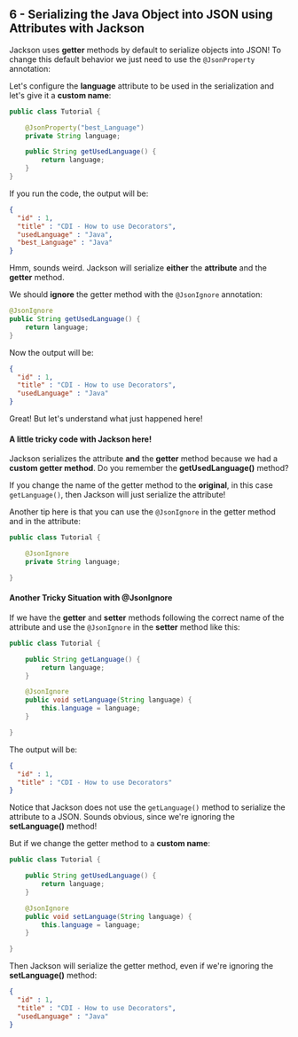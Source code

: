 ## 6 - Serializing the Java Object into JSON using Attributes with Jackson

Jackson uses **getter** methods by default to serialize objects into JSON! To change this default behavior we just need to use the ```@JsonProperty``` annotation:

Let's configure the **language** attribute to be used in the serialization and let's give it a **custom name**:

```java
public class Tutorial {

	@JsonProperty("best_Language")
	private String language;

	public String getUsedLanguage() {
		return language;
	}
}
```

If you run the code, the output will be:

```json
{
  "id" : 1,
  "title" : "CDI - How to use Decorators",
  "usedLanguage" : "Java",
  "best_Language" : "Java"
}
```

Hmm, sounds weird. Jackson will serialize **either** the **attribute** and the **getter** method.

We should **ignore** the getter method with the ```@JsonIgnore``` annotation:

```java
@JsonIgnore
public String getUsedLanguage() {
	return language;
}
```

Now the output will be:

```json
{
  "id" : 1,
  "title" : "CDI - How to use Decorators",
  "usedLanguage" : "Java"
}
```

Great! But let's understand what just happened here!

#### A little tricky code with Jackson here!

Jackson serializes the attribute **and** the **getter** method because we had a **custom getter method**. Do you remember the **getUsedLanguage()** method?

If you change the name of the getter method to the **original**, in this case ```getLanguage()```, then Jackson will just serialize the attribute!

Another tip here is that you can use the ```@JsonIgnore``` in the getter method and in the attribute:

```java
public class Tutorial {

	@JsonIgnore
	private String language;

}
```

#### Another Tricky Situation with @JsonIgnore

If we have the **getter** and **setter** methods following the correct name of the attribute and use the ```@JsonIgnore``` in the **setter** method like this:

```java
public class Tutorial {

	public String getLanguage() {
		return language;
	}

	@JsonIgnore
	public void setLanguage(String language) {
		this.language = language;
	}

}
```

The output will be:

```json
{
  "id" : 1,
  "title" : "CDI - How to use Decorators"
}
```

Notice that Jackson does not use the ```getLanguage()``` method to serialize the attribute to a JSON. Sounds obvious, since we're ignoring the **setLanguage()** method!

But if we change the getter method to a **custom name**:

```java
public class Tutorial {

	public String getUsedLanguage() {
		return language;
	}

	@JsonIgnore
	public void setLanguage(String language) {
		this.language = language;
	}

}
```

Then Jackson will serialize the getter method, even if we're ignoring the **setLanguage()** method:

```json
{
  "id" : 1,
  "title" : "CDI - How to use Decorators",
  "usedLanguage" : "Java"
}
```
